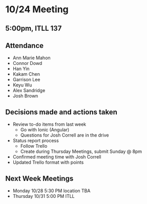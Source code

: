 # 10/24 Meeting

## 5:00pm, ITLL 137

## Attendance

- Ann Marie Mahon
- Connor Dowd
- Han Yin
- Kakam Chen
- Garrison Lee
- Keyu Wu
- Alex Sandridge
- Josh Brown

## Decisions made and actions taken

- Review to-do items from last week
  - Go with Ionic (Angular)
  - Questions for Josh Correll are in the drive
- Status report process
  - Follow Trello
  - Create during Thursday Meetings, submit Sunday @ 8pm
- Confirmed meeting time with Josh Correll
- Updated Trello format with points

## Next Week Meetings

- Monday 10/28 5:30 PM location TBA
- Thursday 10/31 5:00 PM ITLL
